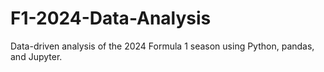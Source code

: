 # F1-2024-Data-Analysis
Data-driven analysis of the 2024 Formula 1 season using Python, pandas, and Jupyter.
